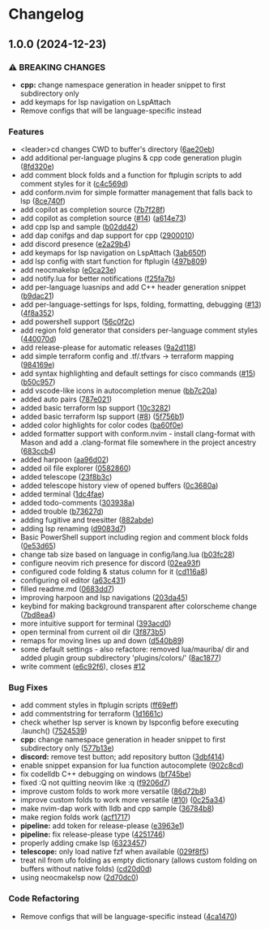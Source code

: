 # Changelog

## 1.0.0 (2024-12-23)


### ⚠ BREAKING CHANGES

* **cpp:** change namespace generation in header snippet to first subdirectory only
* add keymaps for lsp navigation on LspAttach
* Remove configs that will be language-specific instead

### Features

* &lt;leader&gt;cd changes CWD to buffer's directory ([6ae20eb](https://github.com/mauriba/init.lua/commit/6ae20ebb116c94bdf50c939e3e2c821eb0b0e4c1))
* add additional per-language plugins & cpp code generation plugin ([8fd320e](https://github.com/mauriba/init.lua/commit/8fd320e7e89a6a8734dd454d477d9425b15a7b95))
* add comment block folds and a function for ftplugin scripts to add comment styles for it ([c4c569d](https://github.com/mauriba/init.lua/commit/c4c569d7bde5d5a3083d5cb82ba8ccb77b5dc3dd))
* add conform.nvim for simple formatter management that falls back to lsp ([8ce740f](https://github.com/mauriba/init.lua/commit/8ce740f5c691204fdc4283d5b754c87a6ee599f0))
* add copilot as completion source ([7b7f28f](https://github.com/mauriba/init.lua/commit/7b7f28fd798ddfc3fd71735df8bcee14f1f98f3f))
* add copilot as completion source ([#14](https://github.com/mauriba/init.lua/issues/14)) ([a614e73](https://github.com/mauriba/init.lua/commit/a614e73b02fc41d44a2c244deaecc3b76a811b05))
* add cpp lsp and sample ([b02dd42](https://github.com/mauriba/init.lua/commit/b02dd421370b47363a0ad914e5198c021df543a2))
* add dap conifgs and dap support for cpp ([2900010](https://github.com/mauriba/init.lua/commit/290001046a4ecc4d26277f7e27d02a879914b406))
* add discord presence ([e2a29b4](https://github.com/mauriba/init.lua/commit/e2a29b4f9c105f241a1c54ea836ad42433e46c5d))
* add keymaps for lsp navigation on LspAttach ([3ab650f](https://github.com/mauriba/init.lua/commit/3ab650f64f4f4aee0766466c74834bbc334fbdee))
* add lsp config with start function for ftplugin ([497b809](https://github.com/mauriba/init.lua/commit/497b8093a54c0a0d937fcaa75c41fd61135dbed7))
* add neocmakelsp ([e0ca23e](https://github.com/mauriba/init.lua/commit/e0ca23e9cbea12e6e507931a118d758c8607eb8c))
* add notify.lua for better notifications ([f25fa7b](https://github.com/mauriba/init.lua/commit/f25fa7bbf6bacf10cf5c823aae6827e74a33a763))
* add per-language luasnips and add C++ header generation snippet ([b9dac21](https://github.com/mauriba/init.lua/commit/b9dac217cccc2980b6d3cb01699a504facd73663))
* add per-language-settings for lsps, folding, formatting, debugging ([#13](https://github.com/mauriba/init.lua/issues/13)) ([4f8a352](https://github.com/mauriba/init.lua/commit/4f8a35224844aa6c2e8e5044c8f1f1734b9fb0fb))
* add powershell support ([56c0f2c](https://github.com/mauriba/init.lua/commit/56c0f2c291b7d45e6cfc9a966fc1ee58c0f43248))
* add region fold generator that considers per-language comment styles ([440070d](https://github.com/mauriba/init.lua/commit/440070de7eedffd50c1a46400f0bea192471d011))
* add release-please for automatic releases ([9a2d118](https://github.com/mauriba/init.lua/commit/9a2d1184d9e4e9a524f926d8764ae59533855920))
* add simple terraform config and .tf/.tfvars -&gt; terraform mapping ([984169e](https://github.com/mauriba/init.lua/commit/984169e6e82d129e1d1dc6a53b332d5ac2282684))
* add syntax highlighting and default settings for cisco commands ([#15](https://github.com/mauriba/init.lua/issues/15)) ([b50c957](https://github.com/mauriba/init.lua/commit/b50c95722b43abe6b250dca47819fa504621bece))
* add vscode-like icons in autocompletion menue ([bb7c20a](https://github.com/mauriba/init.lua/commit/bb7c20aa11dd4fccf6e31251e3d800e4eac801fd))
* added auto pairs ([787e021](https://github.com/mauriba/init.lua/commit/787e021dbb0d47bb594ecdd27fe22114472b4f24))
* added basic terraform lsp support ([10c3282](https://github.com/mauriba/init.lua/commit/10c3282b8bd6c1a01fb78a565d113e702b532218))
* added basic terraform lsp support ([#8](https://github.com/mauriba/init.lua/issues/8)) ([5f756b1](https://github.com/mauriba/init.lua/commit/5f756b1ec2f5589bab424cca737c920d0c914d93))
* added color highlights for color codes ([ba60f0e](https://github.com/mauriba/init.lua/commit/ba60f0e0973045358f593b331cf0b9c87b05ba71))
* added formatter support with conform.nvim - install clang-format with Mason and add a .clang-format file somewhere in the project ancestry ([683ccb4](https://github.com/mauriba/init.lua/commit/683ccb4b0d7086a056437274c8685354bf9647d2))
* added harpoon ([aa96d02](https://github.com/mauriba/init.lua/commit/aa96d022b3a386fdc2d6c9871594cb5c4e66b7e6))
* added oil file explorer ([0582860](https://github.com/mauriba/init.lua/commit/0582860d099d275947b8104b5d4efdc843c2c2e8))
* added telescope ([23f8b3c](https://github.com/mauriba/init.lua/commit/23f8b3c3b4e9360374709685c9a380d9ed1e526a))
* added telescope history view of opened buffers ([0c3680a](https://github.com/mauriba/init.lua/commit/0c3680a30feda3311c5556fbeacaf440a80da2a5))
* added terminal ([1dc4fae](https://github.com/mauriba/init.lua/commit/1dc4faec39a13f5b186a1ca1147e968db723b75f))
* added todo-comments ([303938a](https://github.com/mauriba/init.lua/commit/303938a3c2d244f335dcffa9badf518d62f0f039))
* added trouble ([b73627d](https://github.com/mauriba/init.lua/commit/b73627d586d1ef68685ab7f6485d911bcb2652f5))
* adding fugitive and treesitter ([882abde](https://github.com/mauriba/init.lua/commit/882abde5df09a8a4805b88487ef257871e86a781))
* adding lsp renaming ([d9083d7](https://github.com/mauriba/init.lua/commit/d9083d748417c4ae75c597d1ead99e9d1b8a994f))
* Basic PowerShell support including region and comment block folds ([0e53d65](https://github.com/mauriba/init.lua/commit/0e53d65e87e7b3910b2999ced84508e554acde42))
* change tab size based on language in config/lang.lua ([b03fc28](https://github.com/mauriba/init.lua/commit/b03fc288a4d030f6f57f24ac52579757dec45351))
* configure neovim rich presence for discord ([02ea93f](https://github.com/mauriba/init.lua/commit/02ea93fea18a785001d249e1da409146906be6d4))
* configured code folding & status column for it ([cd116a8](https://github.com/mauriba/init.lua/commit/cd116a858d24a64e094dabb0162ec11809ae4096))
* configuring oil editor ([a63c431](https://github.com/mauriba/init.lua/commit/a63c43132ded81916dfb69730fab67166732c96b))
* filled readme.md ([0683dd7](https://github.com/mauriba/init.lua/commit/0683dd7342139fa3dc105bf4a0174a739db22892))
* improving harpoon and lsp navigations ([203da45](https://github.com/mauriba/init.lua/commit/203da45f3e73bf7ef204dfafad168d9b81af2adf))
* keybind for making background transparent after colorscheme change ([7bd8ea4](https://github.com/mauriba/init.lua/commit/7bd8ea4f90d1a362b9cebf4f1fc20b263ec89afb))
* more intuitive support for terminal ([393acd0](https://github.com/mauriba/init.lua/commit/393acd0c10f360988e8f9c672b37fbb151ad51e6))
* open terminal from current oil dir ([3f873b5](https://github.com/mauriba/init.lua/commit/3f873b5a25fe2d5f8739b31157b559a970df33f0))
* remaps for moving lines up and down ([d540b89](https://github.com/mauriba/init.lua/commit/d540b893544fd78b1176964a0e1b7cb8810a823f))
* some default settings - also refactore: removed lua/mauriba/ dir and added plugin group subdirectory 'plugins/colors/' ([8ac1877](https://github.com/mauriba/init.lua/commit/8ac1877dd37b35be25f01f7d984f2c8004b22b7a))
* write comment ([e6c92f6](https://github.com/mauriba/init.lua/commit/e6c92f69262d4655c4cf9b8f0031d1826f80a2c7)), closes [#12](https://github.com/mauriba/init.lua/issues/12)


### Bug Fixes

* add comment styles in ftplugin scripts ([ff69eff](https://github.com/mauriba/init.lua/commit/ff69eff2616357a5f9db5509ce05a0dc0c6f7fc1))
* add commentstring for terraform ([1d1661c](https://github.com/mauriba/init.lua/commit/1d1661c7cdeeb4af9e88554c459afe5e76a56823))
* check whether lsp server is known by lspconfig before executing .launch() ([7524539](https://github.com/mauriba/init.lua/commit/75245393aac5f3d6e58ffd635a16eee4d7d50954))
* **cpp:** change namespace generation in header snippet to first subdirectory only ([577b13e](https://github.com/mauriba/init.lua/commit/577b13ee5acab741665148021bac2648115ee38a))
* **discord:** remove test button; add repository button ([3dbf414](https://github.com/mauriba/init.lua/commit/3dbf414967ccdc53410a10dbd17ab035f8ab2ebd))
* enable snippet expansion for lua function autocomplete ([902c8cd](https://github.com/mauriba/init.lua/commit/902c8cd261f87b891eb13b6241c7640e044ab8a4))
* fix codelldb C++ debugging on windows ([bf745be](https://github.com/mauriba/init.lua/commit/bf745bed2a21975908ac79240ed6f8ebf57571e4))
* fixed :Q not quitting neovim like :q ([f9206d7](https://github.com/mauriba/init.lua/commit/f9206d7caaa5f6fc9b9a6d0d750992cbd6b03026))
* improve custom folds to work more versatile ([86d72b8](https://github.com/mauriba/init.lua/commit/86d72b88ed93dc953cd29facf8337c9937ee2925))
* improve custom folds to work more versatile ([#10](https://github.com/mauriba/init.lua/issues/10)) ([0c25a34](https://github.com/mauriba/init.lua/commit/0c25a347acc77b5ca5be1291dc4a575ed9d39f1c))
* make nvim-dap work with lldb and cpp sample ([36784b8](https://github.com/mauriba/init.lua/commit/36784b8cff67bb088f2b56221acb610745496217))
* make region folds work ([acf1717](https://github.com/mauriba/init.lua/commit/acf17179b497fbbdbada589c13401a87c16ca6a0))
* **pipeline:** add token for release-please ([e3963e1](https://github.com/mauriba/init.lua/commit/e3963e15a9c3a6e0159cb7adc86f43f67b70b206))
* **pipeline:** fix release-please type ([4251746](https://github.com/mauriba/init.lua/commit/42517463397ff03382c4bcae89a275474541a856))
* properly adding cmake lsp ([6323457](https://github.com/mauriba/init.lua/commit/6323457b26f99bec483b1243f5388d7b0efa00e0))
* **telescope:** only load native fzf when available ([029f8f5](https://github.com/mauriba/init.lua/commit/029f8f585694887cb3f54f5d14d7ab1330c713e5))
* treat nil from ufo folding as empty dictionary (allows custom folding on buffers without native folds) ([cd20d0d](https://github.com/mauriba/init.lua/commit/cd20d0db410ab08d901b313eef9338f9692d858c))
* using neocmakelsp now ([2d70dc0](https://github.com/mauriba/init.lua/commit/2d70dc0ab4aa016e5ab86a9c6b84ded1ce815f46))


### Code Refactoring

* Remove configs that will be language-specific instead ([4ca1470](https://github.com/mauriba/init.lua/commit/4ca14700911b9857c66326fe3be22530abd48ca4))
